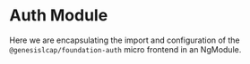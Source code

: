 # Auth Module

Here we are encapsulating the import and configuration of the `@genesislcap/foundation-auth` micro frontend in an NgModule.
